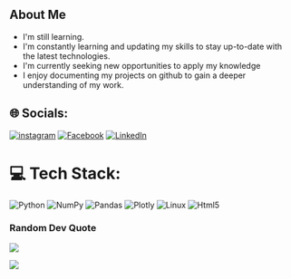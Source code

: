 <div id="Dark Is The Night,
  Cold Is The Ground">
  <h2>About Me</h2>
  <ul>
    <li>I'm still learning.</li>
    <li>I'm constantly learning and updating my skills to stay up-to-date with the latest technologies.</li>   <li>I'm currently seeking new opportunities to apply my knowledge</li>
    <li>I enjoy documenting my projects on github to gain a deeper understanding of my work.</li>
<!--     <li>Focusing on learning ..... right now.</li> -->

  </ul>
</div>


## 🌐 Socials:
[![instagram](https://img.shields.io/badge/instagram-%231877F2.svg?logo=instagram&logoColor=white)](https://www.instagram.com/abdallavhh/)
[![Facebook](https://img.shields.io/badge/Facebook-%231877F2.svg?logo=Facebook&logoColor=white)](https://www.facebook.com/abdallavh)
[![LinkedIn](https://img.shields.io/badge/LinkedIn-%230077B5.svg?logo=linkedin&logoColor=white)](https://www.linkedin.com/in/abdallavhh/) 


# 💻 Tech Stack:
![Python](https://img.shields.io/badge/python-3670A0?style=plastic&logo=python&logoColor=ffdd54) ![NumPy](https://img.shields.io/badge/numpy-%23013243.svg?style=plastic&logo=numpy&logoColor=white)  ![Pandas](https://img.shields.io/badge/pandas-%23150458.svg?style=plastic&logo=pandas&logoColor=white) ![Plotly](https://img.shields.io/badge/Plotly-%233F4F75.svg?style=plastic&logo=plotly&logoColor=white) ![Linux](https://img.shields.io/badge/linux-%23013243.svg?style=plastic&logo=linux&logoColor=white) ![Html5](https://img.shields.io/badge/html5-%23013243.svg?style=plastic&logo=html5&logoColor=white) 

### Random Dev Quote
![](https://quotes-github-readme.vercel.app/api?type=horizontal&theme=radical)

<!--
[![spotify-github-profile](https://spotify-github-profile.vercel.app/api/view?uid=piq3kzc0sk1jolmzry56grfec&cover_image=true&theme=default&show_offline=false&background_color=121212&interchange=false)](https://github.com/kittinan/spotify-github-profile)
-->
[![](https://visitcount.itsvg.in/api?id=abdallavhh&icon=0&color=0)](https://visitcount.itsvg.in)
<!--
**abdallavhh/abdallavhh** is a ✨ _special_ ✨ repository because its `README.md` (this file) appears on your GitHub profile.

Here are some ideas to get you started:

- 🔭 I’m currently working on ...
- 🌱 I’m currently learning ...
- 👯 I’m looking to collaborate on ...
- 🤔 I’m looking for help with ...
- 💬 Ask me about ...
- 📫 How to reach me: ...
- 😄 Pronouns: ...
- ⚡ Fun fact: ...
-->
